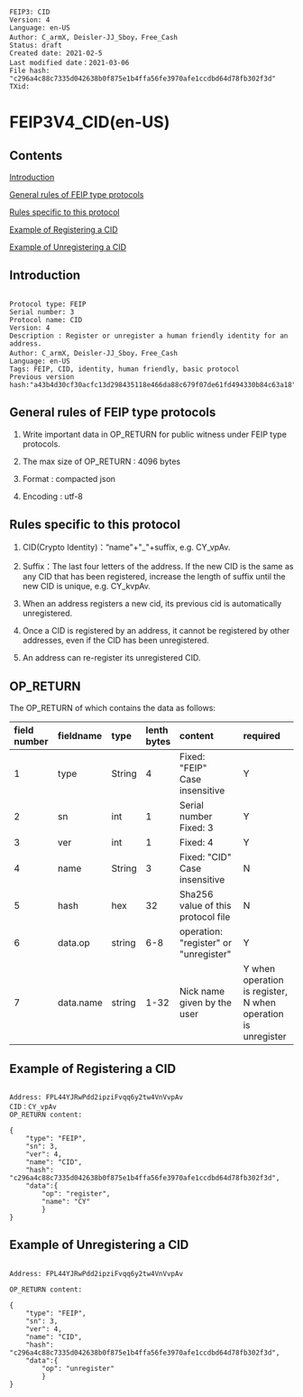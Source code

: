```
FEIP3: CID
Version: 4
Language: en-US
Author: C_armX, Deisler-JJ_Sboy，Free_Cash
Status: draft
Created date: 2021-02-5
Last modified date：2021-03-06
File hash: "c296a4c88c7335d042638b0f875e1b4ffa56fe3970afe1ccdbd64d78fb302f3d"
TXid: 
```

# FEIP3V4_CID(en-US)

## Contents

[Introduction](#introduction)

[General rules of FEIP type protocols](#general-rules-of-feip-type-protocols)

[Rules specific to this protocol](#rules-specific-to-this-protocol)

[Example of Registering a CID](#example-of-registering-a-cid)

[Example of Unregistering a CID](#example-of-unregistering-a-cid)



## Introduction

```

Protocol type: FEIP
Serial number: 3
Protocol name: CID
Version: 4
Description : Register or unregister a human friendly identity for an address.
Author: C_armX, Deisler-JJ_Sboy，Free_Cash
Language: en-US
Tags: FEIP, CID, identity, human friendly, basic protocol
Previous version hash:"a43b4d30cf30acfc13d298435118e466da88c679f07de61fd494330b84c63a18"

```

## General rules of FEIP type protocols

1. Write important data in OP_RETURN for public witness under FEIP type protocols.

2. The max size of OP_RETURN : 4096 bytes

3. Format : compacted json

4. Encoding : utf-8


## Rules specific to this protocol

1. CID(Crypto Identity)：“name"+"_"+suffix, e.g. CY_vpAv.

2. Suffix：The last four letters of the address. If the new CID is the same as any CID that has been registered, increase the length of suffix until the new CID is unique, e.g. CY_kvpAv.

3. When an address registers a new cid, its previous cid is automatically unregistered.

4. Once a CID is registered by an address, it cannot be registered by other addresses, even if the CID has been unregistered.

5. An address can re-register its unregistered CID.



## OP_RETURN

The OP_RETURN of which contains the data as follows:

|field number|fieldname|type|lenth<br>bytes|content|required|
|:----|:----|:----|:----|:----|:----|
|1|type|String|4|Fixed: "FEIP"<br>Case insensitive|Y|
|2|sn|int|1|Serial number<br>Fixed: 3|Y|
|3|ver|int|1|Fixed: 4|Y|
|4|name|String|3|Fixed: "CID"<br>Case insensitive|N|
|5|hash|hex|32|Sha256 value of this protocol file|N|
|6|data.op|string|6-8|operation: "register" or "unregister"|Y|
|7|data.name|string|1-32|Nick name given by the user|Y when operation is register,<br>N when operation is unregister|


## Example of Registering a CID
```

Address: FPL44YJRwPdd2ipziFvqq6y2tw4VnVvpAv
CID：CY_vpAv
OP_RETURN content:

{
    "type": "FEIP",
    "sn": 3,
    "ver": 4,
    "name": "CID",
    "hash": "c296a4c88c7335d042638b0f875e1b4ffa56fe3970afe1ccdbd64d78fb302f3d",
    "data":{
        "op": "register",
        "name": "CY"
        }
}

```

## Example of Unregistering a CID
```

Address: FPL44YJRwPdd2ipziFvqq6y2tw4VnVvpAv

OP_RETURN content:

{
    "type": "FEIP",
    "sn": 3,
    "ver": 4,
    "name": "CID",
    "hash": "c296a4c88c7335d042638b0f875e1b4ffa56fe3970afe1ccdbd64d78fb302f3d",
    "data":{
        "op": "unregister"
        }
}

```
